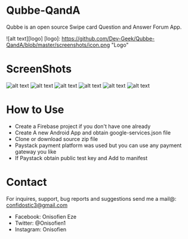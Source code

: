 # Qubbe-QandA
Qubbe is an open source Swipe card Question and Answer Forum App.
 
![alt text][logo]
[logo]: https://github.com/Dev-Geek/Qubbe-QandA/blob/master/screenshots/icon.png "Logo"


# ScreenShots
![alt text](https://github.com/Dev-Geek/Qubbe-QandA/blob/master/screenshots/1.png "1")
![alt text](https://github.com/Dev-Geek/Qubbe-QandA/blob/master/screenshots/2.png "2")
![alt text](https://github.com/Dev-Geek/Qubbe-QandA/blob/master/screenshots/3.png "3")
![alt text](https://github.com/Dev-Geek/Qubbe-QandA/blob/master/screenshots/4.png "4")
![alt text](https://github.com/Dev-Geek/Qubbe-QandA/blob/master/screenshots/5.png "5")
![alt text](https://github.com/Dev-Geek/Qubbe-QandA/blob/master/screenshots/6.png "6")


# How to Use
* Create a Firebase project if you don't have one already
* Create A new Android App and obtain google-services.json file
* Clone or download source zip file
* Paystack payment platform was used but you can use any payment gateway you like
* If Paystack obtain public test key and Add to manifest

# Contact
For inquires, support, bug reports and suggestions send me a mail@: confidostic3@gmail.com

* Facebook: Onisofien Eze
* Twitter: @Onisofien1
* Instagram: Onisofien